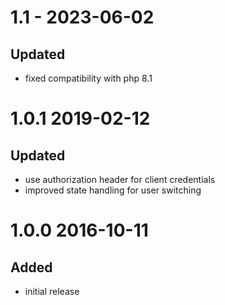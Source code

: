 # 1.1 - 2023-06-02
## Updated
- fixed compatibility with php 8.1
# 1.0.1 2019-02-12
## Updated
- use authorization header for client credentials
- improved state handling for user switching

# 1.0.0 2016-10-11
## Added
- initial release
